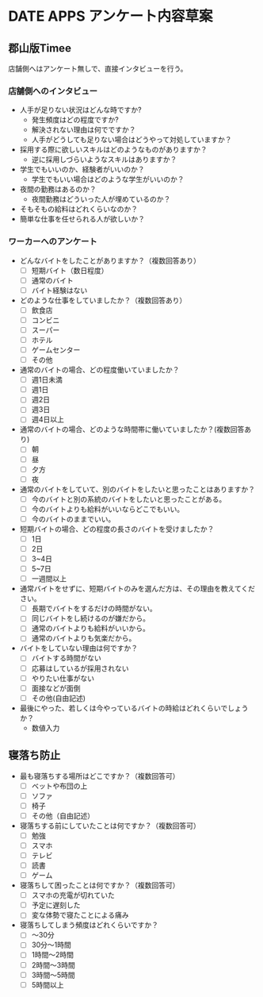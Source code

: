 # DATE APPS アンケート内容草案

## 郡山版Timee

店舗側へはアンケート無しで、直接インタビューを行う。

### 店舗側へのインタビュー

- 人手が足りない状況はどんな時ですか?
  - 発生頻度はどの程度ですか?
  - 解決されない理由は何でですか？
  - 人手がどうしても足りない場合はどうやって対処していますか？
- 採用する際に欲しいスキルはどのようなものがありますか？
  - 逆に採用しづらいようなスキルはありますか？
- 学生でもいいのか、経験者がいいのか？
  - 学生でもいい場合はどのような学生がいいのか？
- 夜間の勤務はあるのか？
  - 夜間勤務はどういった人が埋めているのか？
- そもそもの給料はどれくらいなのか？
- 簡単な仕事を任せられる人が欲しいか？

### ワーカーへのアンケート

- どんなバイトをしたことがありますか？（複数回答あり）
  - [ ] 短期バイト（数日程度）
  - [ ] 通常のバイト
  - [ ] バイト経験はない

- どのような仕事をしていましたか？（複数回答あり）
  - [ ] 飲食店
  - [ ] コンビニ
  - [ ] スーパー
  - [ ] ホテル
  - [ ] ゲームセンター
  - [ ] その他

- 通常のバイトの場合、どの程度働いていましたか？
  - [ ] 週1日未満
  - [ ] 週1日
  - [ ] 週2日
  - [ ] 週3日
  - [ ] 週4日以上

- 通常のバイトの場合、どのような時間帯に働いていましたか？(複数回答あり)
  - [ ] 朝
  - [ ] 昼
  - [ ] 夕方
  - [ ] 夜

- 通常のバイトをしていて、別のバイトをしたいと思ったことはありますか？
  - [ ] 今のバイトと別の系統のバイトをしたいと思ったことがある。
  - [ ] 今のバイトよりも給料がいいならどこでもいい。
  - [ ] 今のバイトのままでいい。

- 短期バイトの場合、どの程度の長さのバイトを受けましたか？
  - [ ] 1日
  - [ ] 2日
  - [ ] 3~4日
  - [ ] 5~7日
  - [ ] 一週間以上

- 通常バイトをせずに、短期バイトのみを選んだ方は、その理由を教えてください。
  - [ ] 長期でバイトをするだけの時間がない。
  - [ ] 同じバイトをし続けるのが嫌だから。
  - [ ] 通常のバイトよりも給料がいいから。
  - [ ] 通常のバイトよりも気楽だから。

- バイトをしていない理由は何ですか？
  - [ ] バイトする時間がない
  - [ ] 応募はしているが採用されない
  - [ ] やりたい仕事がない
  - [ ] 面接などが面倒
  - [ ] その他(自由記述)

- 最後にやった、若しくは今やっているバイトの時給はどれくらいでしょうか？
  - 数値入力

## 寝落ち防止

- 最も寝落ちする場所はどこですか？（複数回答可）
  - [ ] ベットや布団の上
  - [ ] ソファ
  - [ ] 椅子
  - [ ] その他（自由記述）

- 寝落ちする前にしていたことは何ですか？（複数回答可）
  - [ ] 勉強
  - [ ] スマホ
  - [ ] テレビ
  - [ ] 読書
  - [ ] ゲーム

- 寝落ちして困ったことは何ですか？（複数回答可）
  - [ ] スマホの充電が切れていた
  - [ ] 予定に遅刻した
  - [ ] 変な体勢で寝たことによる痛み

- 寝落ちしてしまう頻度はどれくらいですか？
  - [ ] ～30分
  - [ ] 30分～1時間
  - [ ] 1時間～2時間
  - [ ] 2時間～3時間
  - [ ] 3時間～5時間
  - [ ] 5時間以上